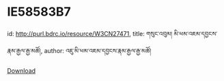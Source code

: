 # IE58583B7
id: http://purl.bdrc.io/resource/W3CN27471, title: གསུང་འབུམ། མི་ཕམ་འཇམ་དབྱངས་རྣམ་རྒྱལ་རྒྱ་མཚོ།, author: འཇུ་མི་ཕམ་འཇམ་དབྱངས་རྣམ་རྒྱལ་རྒྱ་མཚོ།

[Download](https://github.com/OpenPecha-Data/IE58583B7/releases/download/v0.1/ocr_output.zip)
